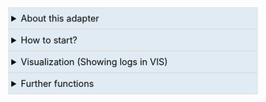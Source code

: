 <!-- Markdown Collapsible Section, see https://gist.github.com/pierrejoubert73/902cc94d79424356a8d20be2b382e1ab -->
<details>
  <summary style="font-size:1.3em; border:1px solid #ddd; background-color:#E0EBF3; color:black; padding:10px 0 10px 5px">About this adapter</summary> <!-- Header -->
  <!-- Markdown Collapsible Section - We must have an empty line below (per link above)  -->

<br>

This adapter parses (filters) all logs of ioBroker adapters and provides the results as JSON in states for each filter as configured in tab "PARSER RULES (FILTER)". Resulting JSON can then be used in VIS for visualization. States for emptying (clearing) old logs are provided as well (like `logparser.0.filters.Homematic.emptyJson` for emptying a specific filter, or `logparser.0.emptyAllJson` to empty all filters.)

</details>
<!-- Markdown Collapsible Section - We must have an empty line below (per link above)  -->

<details>
  <summary style="font-size:1.3em; border:1px solid #ddd; background-color:#E0EBF3; color:black; padding:10px 0 10px 5px">How to start?</summary> <!-- Header -->
  <!-- Markdown Collapsible Section - We must have an empty line below (per link above)  -->

<br>

In the tab "PARSER RULES (FILTER)" you configure the according filter rules you need. You can expand an explanation of all options by clicking on the blue "bar heading":

![image](https://github.com/iobroker-community-adapters/ioBroker.logparser/blob/master/admin/doc-md/img/parser-rules-expand-help-animated.gif?raw=true)

After that you go through the further settings in the other tabs, which are explained there accordingly.

</details>
<!-- Markdown Collapsible Section - We must have an empty line below (per link above)  -->

<details>
  <summary style="font-size:1.3em; border:1px solid #ddd; background-color:#E0EBF3; color:black; padding:10px 0 10px 5px">Visualization (Showing logs in VIS)</summary> <!-- Header -->
  <!-- Markdown Collapsible Section - We must have an empty line below (per link above)  -->

<br>

Here is an example of a VIS project, which you can import in VIS: [vis-project-ex_logparser-adapter.zip](https://github.com/iobroker-community-adapters/ioBroker.logparser/raw/master/accessories/vis/vis-project-ex_logparser-adapter.zip).
Just download this zip file. Then, in VIS, navigate to menu `Setup > Project Export/Import > Import` and select this zip file accordingly.

Please note that you will also need the [Material Design Widgets](https://github.com/Scrounger/ioBroker.vis-materialdesign) to use this project.

![image](https://github.com/iobroker-community-adapters/ioBroker.logparser/blob/master/admin/doc-md/img/visintro-animated.gif?raw=true)

</details>
<!-- Markdown Collapsible Section - We must have an empty line below (per link above)  -->

<details>
  <summary style="font-size:1.3em; border:1px solid #ddd; background-color:#E0EBF3; color:black; padding:10px 0 10px 5px">Further functions</summary> <!-- Header -->
  <!-- Markdown Collapsible Section - We must have an empty line below (per link above)  -->

<br>

## Manipulation of the JSON column contents by log

This adapter provides the possibility to use JavaScript, Blockly, etc. and influence which content is placed in the log columns 'date', 'severity', 'from', 'message' of the JSON tables.

**Example:**
The following command is executed in a JavaScript:
`log('[Alexa-Log-Script] ##{"message":"' + 'Command [Turn on music].' + '", "from":"' + 'Alexa Kitchen' + '"}##');`

The part `##{"message":"' + 'Command [Turn on music].' + '", "from":"' + 'Alexa Kitchen' + '"}##` will be extracted, and log message will become 'Command [Turn on music].', and source will be 'Alexa Kitchen' (instead of javascript.0).

**Syntax:**
Add the following to the log line: `##{"date":"", "severity":"", "from":"", "message":""}##`
Individual parameters can be removed, e.g. just to change the log text (message), take `##{"message": "text comes here."}##`

</details>
<!-- Markdown Collapsible Section - We must have an empty line below (per link above)  -->
